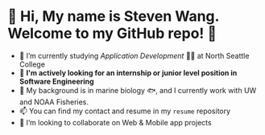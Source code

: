# 👋 Hi, My name is Steven Wang. Welcome to my GitHub repo! 🤠
- 🌱 I’m currently studying *Application Development* 👨‍💻 at North Seattle College
- 🐣 **I'm actively looking for an internship or junior level position in Software Engineering**
- 🚢 My background is in marine biology 🐟, and I currently work with UW and NOAA Fisheries.
- 📫 You can find my contact and resume in my `resume` repository
- 💞 I’m looking to collaborate on Web & Mobile app projects
<!---
shipitsteven/shipitsteven is a ✨ special ✨ repository because its `README.md` (this file) appears on your GitHub profile.
You can click the Preview link to take a look at your changes.
--->
